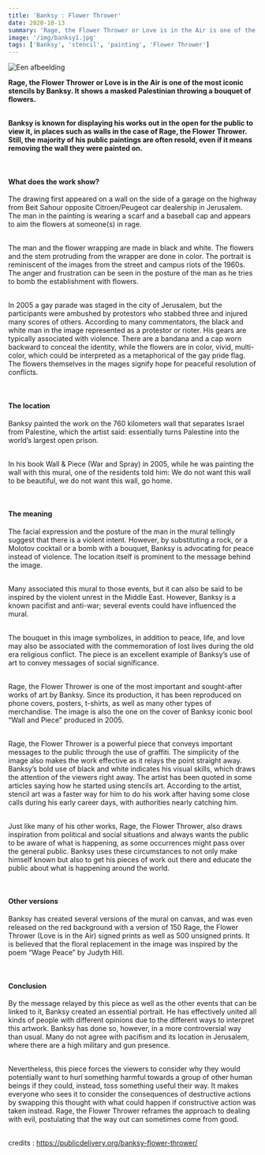 ```yaml
---
title: 'Banksy : Flower Thrower'
date: 2020-10-13
summary: 'Rage, the Flower Thrower or Love is in the Air is one of the most iconic stencils by Banksy. It shows a masked Palestinian throwing a bouquet of flowers. Banksy is known for displaying his works out in the open for the public to view it, in places such as walls in the case of Rage, the Flower Thrower.'
image: '/img/banksy1.jpg'
tags: ['Banksy', 'stencil', 'painting', 'Flower Thrower']
---
```

![Een afbeelding](/img/banksy1.jpg)

<b>Rage, the Flower Thrower or Love is in the Air is one of the most iconic stencils by Banksy. It shows a masked Palestinian throwing a bouquet of flowers.

<br>Banksy is known for displaying his works out in the open for the public to view it, in places such as walls in the case of Rage, the Flower Thrower. Still, the majority of his public paintings are often resold, even if it means removing the wall they were painted on.</b>

<br><h4>What does the work show?</h4>

The drawing first appeared on a wall on the side of a garage on the highway from Beit Sahour opposite Citroen/Peugeot car dealership in Jerusalem. The man in the painting is wearing a scarf and a baseball cap and appears to aim the flowers at someone(s) in rage.

<br>The man and the flower wrapping are made in black and white. The flowers and the stem protruding from the wrapper are done in color. The portrait is reminiscent of the images from the street and campus riots of the 1960s. The anger and frustration can be seen in the posture of the man as he tries to bomb the establishment with flowers.

<br>In 2005 a gay parade was staged in the city of Jerusalem, but the participants were ambushed by protestors who stabbed three and injured many scores of others. According to many commentators, the black and white man in the image represented as a protestor or rioter. His gears are typically associated with violence. There are a bandana and a cap worn backward to conceal the identity, while the flowers are in color, vivid, multi-color, which could be interpreted as a metaphorical of the gay pride flag. The flowers themselves in the mages signify hope for peaceful resolution of conflicts.

<br><h4>The location</h4>

Banksy painted the work on the 760 kilometers wall that separates Israel from Palestine, which the artist said: essentially turns Palestine into the world’s largest open prison.

<br>In his book Wall & Piece (War and Spray) in 2005, while he was painting the wall with this mural, one of the residents told him: We do not want this wall to be beautiful, we do not want this wall, go home.

<br><h4> The meaning </h4>
The facial expression and the posture of the man in the mural tellingly suggest that there is a violent intent. However, by substituting a rock, or a Molotov cocktail or a bomb with a bouquet, Banksy is advocating for peace instead of violence. The location itself is prominent to the message behind the image.

<br>Many associated this mural to those events, but it can also be said to be inspired by the violent unrest in the Middle East. However, Banksy is a known pacifist and anti-war; several events could have influenced the mural.

<br>The bouquet in this image symbolizes, in addition to peace, life, and love may also be associated with the commemoration of lost lives during the old era religious conflict. The piece is an excellent example of Banksy’s use of art to convey messages of social significance.

<br>Rage, the Flower Thrower is one of the most important and sought-after works of art by Banksy. Since its production, it has been reproduced on phone covers, posters, t-shirts, as well as many other types of merchandise. The image is also the one on the cover of Banksy iconic bool “Wall and Piece” produced in 2005.

<br>Rage, the Flower Thrower is a powerful piece that conveys important messages to the public through the use of graffiti. The simplicity of the image also makes the work effective as it relays the point straight away. Banksy’s bold use of black and white indicates his visual skills, which draws the attention of the viewers right away. The artist has been quoted in some articles saying how he started using stencils art. According to the artist, stencil art was a faster way for him to do his work after having some close calls during his early career days, with authorities nearly catching him.

<br>Just like many of his other works, Rage, the Flower Thrower, also draws inspiration from political and social situations and always wants the public to be aware of what is happening, as some occurrences might pass over the general public. Banksy uses these circumstances to not only make himself known but also to get his pieces of work out there and educate the public about what is happening around the world.

<br><h4> Other versions </h4>
Banksy has created several versions of the mural on canvas, and was even released on the red background with a version of 150 Rage, the Flower Thrower (Love is in the Air) signed prints as well as 500 unsigned prints. It is believed that the floral replacement in the image was inspired by the poem “Wage Peace” by Judyth Hill.

<br><h4> Conclusion </h4>

By the message relayed by this piece as well as the other events that can be linked to it, Banksy created an essential portrait. He has effectively united all kinds of people with different opinions due to the different ways to interpret this artwork. Banksy has done so, however, in a more controversial way than usual. Many do not agree with pacifism and its location in Jerusalem, where there are a high military and gun presence.

<br>Nevertheless, this piece forces the viewers to consider why they would potentially want to hurl something harmful towards a group of other human beings if they could, instead, toss something useful their way. It makes everyone who sees it to consider the consequences of destructive actions by swapping this thought with what could happen if constructive action was taken instead. Rage, the Flower Thrower reframes the approach to dealing with evil, postulating that the way out can sometimes come from good.


<br>credits : https://publicdelivery.org/banksy-flower-thrower/
